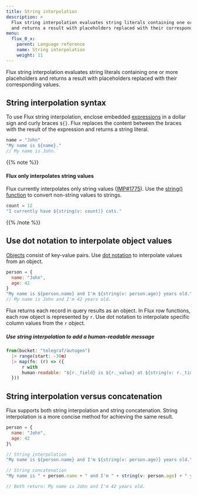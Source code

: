 ```yaml
---
title: String interpolation
description: >
  Flux string interpolation evaluates string literals containing one or more placeholders
  and returns a result with placeholders replaced with their corresponding values.
menu:
  flux_0_x:
    parent: Language reference
    name: String interpolation
    weight: 11
---
```


Flux string interpolation evaluates string literals containing one or more placeholders
and returns a result with placeholders replaced with their corresponding values.

## String interpolation syntax
To use Flux string interpolation, enclose embedded [expressions](/flux/v0.x/language/expressions/)
in a dollar sign and curly braces `${}`.
Flux replaces the content between the braces with the result of the expression and
returns a string literal.

```js
name = "John"
"My name is ${name}."
// My name is John.
```

{{% note %}}
#### Flux only interpolates string values
Flux currently interpolates only string values ([IMP#1775](https://github.com/influxdata/flux/issues/1775)).
Use the [string() function](/flux/v0.x/functions/built-in/transformations/type-conversions/string/)
to convert non-string values to strings.

```js
count = 12
"I currently have ${string(v: count)} cats."
```
{{% /note %}}


## Use dot notation to interpolate object values
[Objects](/flux/v0.x/language/expressions/#object-literals) consist of key-value pairs.
Use [dot notation](/flux/v0.x/language/expressions/#member-expressions)
to interpolate values from an object.

```js
person = {
  name: "John",
  age: 42
}
"My name is ${person.name} and I'm ${string(v: person.age)} years old."
// My name is John and I'm 42 years old.
```

Flux returns each record in query results as an object.
In Flux row functions, each row object is represented by `r`.
Use dot notation to interpolate specific column values from the `r` object.

##### Use string interpolation to add a human-readable message
```js
from(bucket: "telegraf/autogen")
  |> range(start: -30m)
  |> map(fn: (r) => ({
      r with
      human-readable: "${r._field} is ${r._value} at ${string(v: r._time)}."
  }))
```

## String interpolation versus concatenation
Flux supports both string interpolation and string concatenation.
String interpolation is a more concise method for achieving the same result.

```js
person = {
  name: "John",
  age: 42
}\

// String interpolation
"My name is ${person.name} and I'm ${string(v: person.age)} years old."

// String concatenation
"My name is " + person.name + " and I'm " + string(v: person.age) + " years old."

// Both return: My name is John and I'm 42 years old.
```
